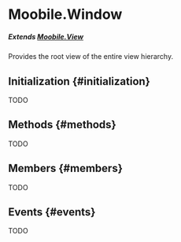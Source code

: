 Moobile.Window
================================================================================

##### Extends [Moobile.View](../View/View.md)

Provides the root view of the entire view hierarchy.

Initialization {#initialization}
--------------------------------------------------------------------------------

TODO

Methods {#methods}
--------------------------------------------------------------------------------

TODO

Members {#members}
--------------------------------------------------------------------------------

TODO

Events {#events}
--------------------------------------------------------------------------------

TODO